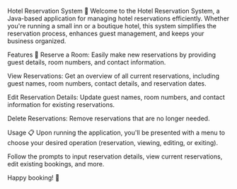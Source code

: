 Hotel Reservation System 🏨
Welcome to the Hotel Reservation System, a Java-based application for managing hotel reservations efficiently. Whether you're running a small inn or a boutique hotel, this system simplifies the reservation process, enhances guest management, and keeps your business organized.

Features 🌟
Reserve a Room: Easily make new reservations by providing guest details, room numbers, and contact information.

View Reservations: Get an overview of all current reservations, including guest names, room numbers, contact details, and reservation dates.

Edit Reservation Details: Update guest names, room numbers, and contact information for existing reservations.

Delete Reservations: Remove reservations that are no longer needed.

Usage 📋
Upon running the application, you'll be presented with a menu to choose your desired operation (reservation, viewing, editing, or exiting).

Follow the prompts to input reservation details, view current reservations, edit existing bookings, and more.

Happy booking! 🌆
